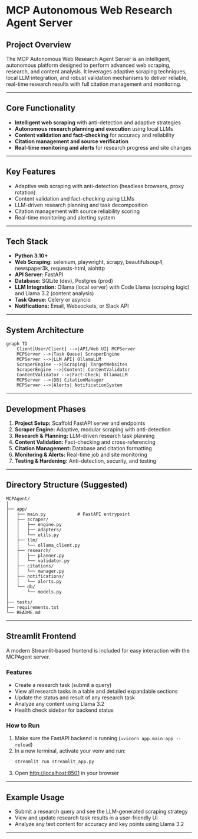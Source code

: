 # MCP Autonomous Web Research Agent Server

## Project Overview

The MCP Autonomous Web Research Agent Server is an intelligent, autonomous platform designed to perform advanced web scraping, research, and content analysis. It leverages adaptive scraping techniques, local LLM integration, and robust validation mechanisms to deliver reliable, real-time research results with full citation management and monitoring.

---

## Core Functionality
- **Intelligent web scraping** with anti-detection and adaptive strategies
- **Autonomous research planning and execution** using local LLMs
- **Content validation and fact-checking** for accuracy and reliability
- **Citation management and source verification**
- **Real-time monitoring and alerts** for research progress and site changes

---

## Key Features
- Adaptive web scraping with anti-detection (headless browsers, proxy rotation)
- Content validation and fact-checking using LLMs
- LLM-driven research planning and task decomposition
- Citation management with source reliability scoring
- Real-time monitoring and alerting system

---

## Tech Stack
- **Python 3.10+**
- **Web Scraping:** selenium, playwright, scrapy, beautifulsoup4, newspaper3k, requests-html, aiohttp
- **API Server:** FastAPI
- **Database:** SQLite (dev), Postgres (prod)
- **LLM Integration:** Ollama (local server) with Code Llama (scraping logic) and Llama 3.2 (content analysis)
- **Task Queue:** Celery or asyncio
- **Notifications:** Email, Websockets, or Slack API

---

## System Architecture

```
graph TD
    Client[User/Client] -->|API/Web UI| MCPServer
    MCPServer -->|Task Queue| ScraperEngine
    MCPServer -->|LLM API| OllamaLLM
    ScraperEngine -->|Scraping| TargetWebsites
    ScraperEngine -->|Content| ContentValidator
    ContentValidator -->|Fact-Check| OllamaLLM
    MCPServer -->|DB| CitationManager
    MCPServer -->|Alerts| NotificationSystem
```

---

## Development Phases
1. **Project Setup:** Scaffold FastAPI server and endpoints
2. **Scraper Engine:** Adaptive, modular scraping with anti-detection
3. **Research & Planning:** LLM-driven research task planning
4. **Content Validation:** Fact-checking and cross-referencing
5. **Citation Management:** Database and citation formatting
6. **Monitoring & Alerts:** Real-time job and site monitoring
7. **Testing & Hardening:** Anti-detection, security, and testing

---

## Directory Structure (Suggested)

```
MCPAgent/
│
├── app/
│   ├── main.py            # FastAPI entrypoint
│   ├── scraper/
│   │   ├── engine.py
│   │   ├── adapters/
│   │   └── utils.py
│   ├── llm/
│   │   └── ollama_client.py
│   ├── research/
│   │   ├── planner.py
│   │   └── validator.py
│   ├── citations/
│   │   └── manager.py
│   ├── notifications/
│   │   └── alerts.py
│   └── db/
│       └── models.py
│
├── tests/
├── requirements.txt
└── README.md
```

---

## Streamlit Frontend

A modern Streamlit-based frontend is included for easy interaction with the MCPAgent server.

### Features
- Create a research task (submit a query)
- View all research tasks in a table and detailed expandable sections
- Update the status and result of any research task
- Analyze any content using Llama 3.2
- Health check sidebar for backend status

### How to Run
1. Make sure the FastAPI backend is running (`uvicorn app.main:app --reload`)
2. In a new terminal, activate your venv and run:
   ```sh
   streamlit run streamlit_app.py
   ```
3. Open [http://localhost:8501](http://localhost:8501) in your browser

---

## Example Usage

- Submit a research query and see the LLM-generated scraping strategy
- View and update research task results in a user-friendly UI
- Analyze any text content for accuracy and key points using Llama 3.2

---
